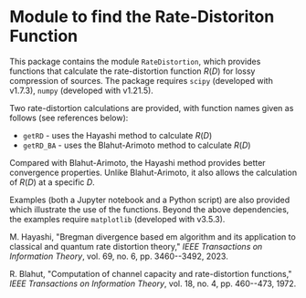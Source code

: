 # Module to find the Rate-Distoriton Function

This package contains the module ``RateDistortion``, which provides functions that calculate the rate-distortion function $R(D)$ for lossy compression of sources. The package requires ``scipy`` (developed with v1.7.3), ``numpy`` (developed with v1.21.5).

Two rate-distortion calculations are provided, with function names given as follows (see references below):
* ``getRD`` - uses the Hayashi method to calculate $R(D)$
* ``getRD_BA`` - uses the Blahut-Arimoto method to calculate $R(D)$

Compared with Blahut-Arimoto, the Hayashi method provides better convergence properties. Unlike Blahut-Arimoto, it also allows the calculation of $R(D)$ at a specific $D$.

Examples (both a Jupyter notebook and a Python script) are also provided which illustrate the use of the functions. Beyond the above dependencies, the examples require ``matplotlib`` (developed with v3.5.3).

M. Hayashi, "Bregman divergence based em algorithm and its application to classical and quantum rate distortion theory," *IEEE Transactions on Information Theory*, vol. 69, no. 6, pp. 3460--3492, 2023.

R. Blahut, "Computation of channel capacity and rate-distortion functions," *IEEE Transactions on Information Theory*, vol. 18, no. 4, pp. 460--473, 1972.
